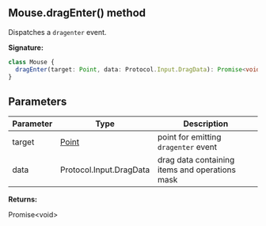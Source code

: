 ## Mouse.dragEnter() method

Dispatches a `dragenter` event.

**Signature:**

```typescript
class Mouse {
  dragEnter(target: Point, data: Protocol.Input.DragData): Promise<void>;
}
```

## Parameters

| Parameter | Type                          | Description                                     |
| --------- | ----------------------------- | ----------------------------------------------- |
| target    | [Point](./puppeteer.point.md) | point for emitting <code>dragenter</code> event |
| data      | Protocol.Input.DragData       | drag data containing items and operations mask  |

**Returns:**

Promise&lt;void&gt;
